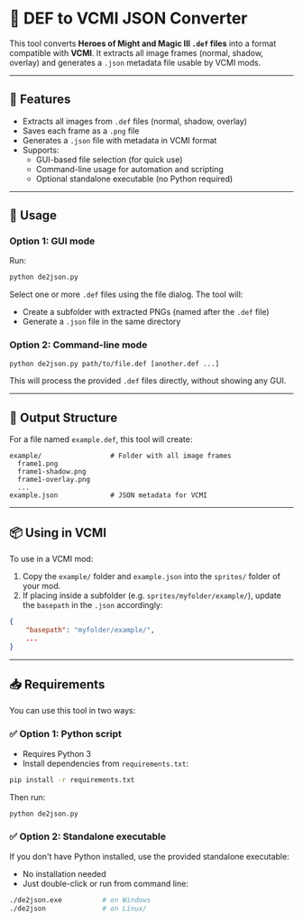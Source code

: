 # 🧩 DEF to VCMI JSON Converter

This tool converts **Heroes of Might and Magic III `.def` files** into a format compatible with **VCMI**. It extracts all image frames (normal, shadow, overlay) and generates a `.json` metadata file usable by VCMI mods.

---

## 🔧 Features

- Extracts all images from `.def` files (normal, shadow, overlay)
- Saves each frame as a `.png` file
- Generates a `.json` file with metadata in VCMI format
- Supports:
  - GUI-based file selection (for quick use)
  - Command-line usage for automation and scripting
  - Optional standalone executable (no Python required)

---

## 🚀 Usage

### Option 1: GUI mode

Run:

```bash
python de2json.py
```

Select one or more `.def` files using the file dialog. The tool will:

- Create a subfolder with extracted PNGs (named after the `.def` file)
- Generate a `.json` file in the same directory

### Option 2: Command-line mode

```bash
python de2json.py path/to/file.def [another.def ...]
```

This will process the provided `.def` files directly, without showing any GUI.

---

## 📁 Output Structure

For a file named `example.def`, this tool will create:

```
example/                 # Folder with all image frames
  frame1.png
  frame1-shadow.png
  frame1-overlay.png
  ...
example.json             # JSON metadata for VCMI
```

---

## 📦 Using in VCMI

To use in a VCMI mod:

1. Copy the `example/` folder and `example.json` into the `sprites/` folder of your mod.
2. If placing inside a subfolder (e.g. `sprites/myfolder/example/`), update the `basepath` in the `.json` accordingly:

```json
{
    "basepath": "myfolder/example/",
    ...
}
```

---

## 📥 Requirements

You can use this tool in two ways:

### ✅ Option 1: Python script

- Requires Python 3
- Install dependencies from `requirements.txt`:

```bash
pip install -r requirements.txt
```

Then run:

```bash
python de2json.py
```

### ✅ Option 2: Standalone executable

If you don't have Python installed, use the provided standalone executable:

- No installation needed
- Just double-click or run from command line:

```bash
./de2json.exe          # on Windows
./de2json              # on Linux/
```


